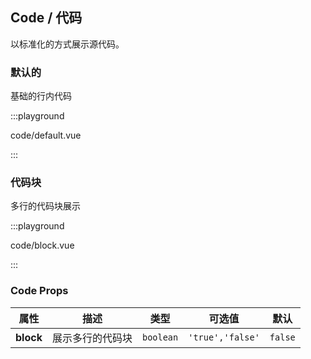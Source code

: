 ## Code / 代码

以标准化的方式展示源代码。

### 默认的

基础的行内代码

:::playground

code/default.vue

:::

### 代码块

多行的代码块展示

:::playground

code/block.vue

:::

### Code Props

| 属性      | 描述             | 类型      | 可选值           | 默认    |
| --------- | ---------------- | --------- | ---------------- | ------- |
| **block** | 展示多行的代码块 | `boolean` | `'true','false'` | `false` |
